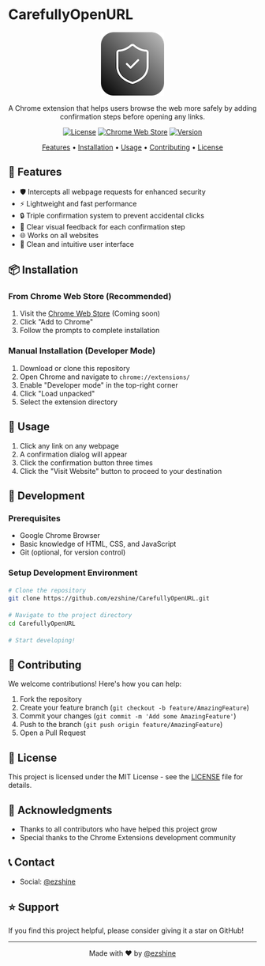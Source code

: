 # CarefullyOpenURL

<div align="center">

![CarefullyOpenURL Logo](assets/logo128.png)

A Chrome extension that helps users browse the web more safely by adding confirmation steps before opening any links.

[![License](https://img.shields.io/badge/license-MIT-blue.svg)](LICENSE)
[![Chrome Web Store](https://img.shields.io/badge/Chrome-Extension-green.svg)](https://chrome.google.com/webstore)
[![Version](https://img.shields.io/badge/version-1.0.0-brightgreen.svg)](https://github.com/yourusername/CarefulOpenLink/releases)

[Features](#features) • [Installation](#installation) • [Usage](#usage) • [Contributing](#contributing) • [License](#license)

</div>

## 🌟 Features

- 🛡️ Intercepts all webpage requests for enhanced security
- ⚡ Lightweight and fast performance
- 🔒 Triple confirmation system to prevent accidental clicks
- 👀 Clear visual feedback for each confirmation step
- 🌐 Works on all websites
- 🎨 Clean and intuitive user interface

## 📦 Installation

### From Chrome Web Store (Recommended)
1. Visit the [Chrome Web Store](https://chrome.google.com/webstore) (Coming soon)
2. Click "Add to Chrome"
3. Follow the prompts to complete installation

### Manual Installation (Developer Mode)
1. Download or clone this repository
2. Open Chrome and navigate to `chrome://extensions/`
3. Enable "Developer mode" in the top-right corner
4. Click "Load unpacked"
5. Select the extension directory

## 🚀 Usage

1. Click any link on any webpage
2. A confirmation dialog will appear
3. Click the confirmation button three times
4. Click the "Visit Website" button to proceed to your destination

## 🔧 Development

### Prerequisites
- Google Chrome Browser
- Basic knowledge of HTML, CSS, and JavaScript
- Git (optional, for version control)

### Setup Development Environment
```bash
# Clone the repository
git clone https://github.com/ezshine/CarefullyOpenURL.git

# Navigate to the project directory
cd CarefullyOpenURL

# Start developing!
```

## 🤝 Contributing

We welcome contributions! Here's how you can help:

1. Fork the repository
2. Create your feature branch (`git checkout -b feature/AmazingFeature`)
3. Commit your changes (`git commit -m 'Add some AmazingFeature'`)
4. Push to the branch (`git push origin feature/AmazingFeature`)
5. Open a Pull Request

## 📝 License

This project is licensed under the MIT License - see the [LICENSE](LICENSE) file for details.

## 🙏 Acknowledgments

- Thanks to all contributors who have helped this project grow
- Special thanks to the Chrome Extensions development community

## 📞 Contact

- Social: [@ezshine](https://x.com/intent/follow?screen_name=ezshine)

## ⭐ Support

If you find this project helpful, please consider giving it a star on GitHub!

---

<div align="center">
Made with ❤️ by <a href='https://x.com/intent/follow?screen_name=ezshine'>@ezshine</a>
</div>